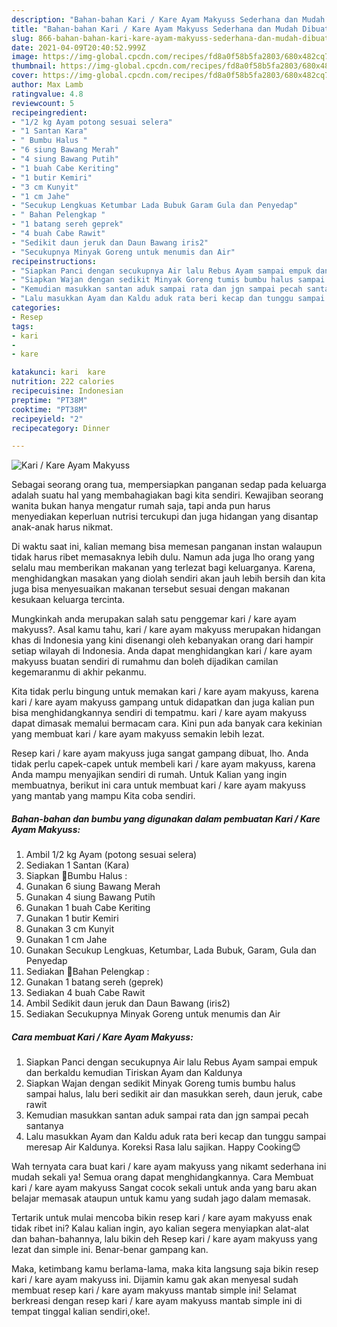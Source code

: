 ```yaml
---
description: "Bahan-bahan Kari / Kare Ayam Makyuss Sederhana dan Mudah Dibuat"
title: "Bahan-bahan Kari / Kare Ayam Makyuss Sederhana dan Mudah Dibuat"
slug: 866-bahan-bahan-kari-kare-ayam-makyuss-sederhana-dan-mudah-dibuat
date: 2021-04-09T20:40:52.999Z
image: https://img-global.cpcdn.com/recipes/fd8a0f58b5fa2803/680x482cq70/kari-kare-ayam-makyuss-foto-resep-utama.jpg
thumbnail: https://img-global.cpcdn.com/recipes/fd8a0f58b5fa2803/680x482cq70/kari-kare-ayam-makyuss-foto-resep-utama.jpg
cover: https://img-global.cpcdn.com/recipes/fd8a0f58b5fa2803/680x482cq70/kari-kare-ayam-makyuss-foto-resep-utama.jpg
author: Max Lamb
ratingvalue: 4.8
reviewcount: 5
recipeingredient:
- "1/2 kg Ayam potong sesuai selera"
- "1 Santan Kara"
- " Bumbu Halus "
- "6 siung Bawang Merah"
- "4 siung Bawang Putih"
- "1 buah Cabe Keriting"
- "1 butir Kemiri"
- "3 cm Kunyit"
- "1 cm Jahe"
- "Secukup Lengkuas Ketumbar Lada Bubuk Garam Gula dan Penyedap"
- " Bahan Pelengkap "
- "1 batang sereh geprek"
- "4 buah Cabe Rawit"
- "Sedikit daun jeruk dan Daun Bawang iris2"
- "Secukupnya Minyak Goreng untuk menumis dan Air"
recipeinstructions:
- "Siapkan Panci dengan secukupnya Air lalu Rebus Ayam sampai empuk dan berkaldu kemudian Tiriskan Ayam dan Kaldunya"
- "Siapkan Wajan dengan sedikit Minyak Goreng tumis bumbu halus sampai halus, lalu beri sedikit air dan masukkan sereh, daun jeruk, cabe rawit"
- "Kemudian masukkan santan aduk sampai rata dan jgn sampai pecah santanya"
- "Lalu masukkan Ayam dan Kaldu aduk rata beri kecap dan tunggu sampai meresap Air Kaldunya. Koreksi Rasa lalu sajikan. Happy Cooking😊"
categories:
- Resep
tags:
- kari
- 
- kare

katakunci: kari  kare 
nutrition: 222 calories
recipecuisine: Indonesian
preptime: "PT38M"
cooktime: "PT38M"
recipeyield: "2"
recipecategory: Dinner

---
```



![Kari / Kare Ayam Makyuss](https://img-global.cpcdn.com/recipes/fd8a0f58b5fa2803/680x482cq70/kari-kare-ayam-makyuss-foto-resep-utama.jpg)

Sebagai seorang orang tua, mempersiapkan panganan sedap pada keluarga adalah suatu hal yang membahagiakan bagi kita sendiri. Kewajiban seorang  wanita bukan hanya mengatur rumah saja, tapi anda pun harus menyediakan keperluan nutrisi tercukupi dan juga hidangan yang disantap anak-anak harus nikmat.

Di waktu  saat ini, kalian memang bisa memesan panganan instan walaupun tidak harus ribet memasaknya lebih dulu. Namun ada juga lho orang yang selalu mau memberikan makanan yang terlezat bagi keluarganya. Karena, menghidangkan masakan yang diolah sendiri akan jauh lebih bersih dan kita juga bisa menyesuaikan makanan tersebut sesuai dengan makanan kesukaan keluarga tercinta. 



Mungkinkah anda merupakan salah satu penggemar kari / kare ayam makyuss?. Asal kamu tahu, kari / kare ayam makyuss merupakan hidangan khas di Indonesia yang kini disenangi oleh kebanyakan orang dari hampir setiap wilayah di Indonesia. Anda dapat menghidangkan kari / kare ayam makyuss buatan sendiri di rumahmu dan boleh dijadikan camilan kegemaranmu di akhir pekanmu.

Kita tidak perlu bingung untuk memakan kari / kare ayam makyuss, karena kari / kare ayam makyuss gampang untuk didapatkan dan juga kalian pun bisa menghidangkannya sendiri di tempatmu. kari / kare ayam makyuss dapat dimasak memalui bermacam cara. Kini pun ada banyak cara kekinian yang membuat kari / kare ayam makyuss semakin lebih lezat.

Resep kari / kare ayam makyuss juga sangat gampang dibuat, lho. Anda tidak perlu capek-capek untuk membeli kari / kare ayam makyuss, karena Anda mampu menyajikan sendiri di rumah. Untuk Kalian yang ingin membuatnya, berikut ini cara untuk membuat kari / kare ayam makyuss yang mantab yang mampu Kita coba sendiri.

<!--inarticleads1-->

##### Bahan-bahan dan bumbu yang digunakan dalam pembuatan Kari / Kare Ayam Makyuss:

1. Ambil 1/2 kg Ayam (potong sesuai selera)
1. Sediakan 1 Santan (Kara)
1. Siapkan  💞Bumbu Halus :
1. Gunakan 6 siung Bawang Merah
1. Gunakan 4 siung Bawang Putih
1. Gunakan 1 buah Cabe Keriting
1. Gunakan 1 butir Kemiri
1. Gunakan 3 cm Kunyit
1. Gunakan 1 cm Jahe
1. Gunakan Secukup Lengkuas, Ketumbar, Lada Bubuk, Garam, Gula dan Penyedap
1. Sediakan  💞Bahan Pelengkap :
1. Gunakan 1 batang sereh (geprek)
1. Sediakan 4 buah Cabe Rawit
1. Ambil Sedikit daun jeruk dan Daun Bawang (iris2)
1. Sediakan Secukupnya Minyak Goreng untuk menumis dan Air




<!--inarticleads2-->

##### Cara membuat Kari / Kare Ayam Makyuss:

1. Siapkan Panci dengan secukupnya Air lalu Rebus Ayam sampai empuk dan berkaldu kemudian Tiriskan Ayam dan Kaldunya
1. Siapkan Wajan dengan sedikit Minyak Goreng tumis bumbu halus sampai halus, lalu beri sedikit air dan masukkan sereh, daun jeruk, cabe rawit
1. Kemudian masukkan santan aduk sampai rata dan jgn sampai pecah santanya
1. Lalu masukkan Ayam dan Kaldu aduk rata beri kecap dan tunggu sampai meresap Air Kaldunya. Koreksi Rasa lalu sajikan. Happy Cooking😊




Wah ternyata cara buat kari / kare ayam makyuss yang nikamt sederhana ini mudah sekali ya! Semua orang dapat menghidangkannya. Cara Membuat kari / kare ayam makyuss Sangat cocok sekali untuk anda yang baru akan belajar memasak ataupun untuk kamu yang sudah jago dalam memasak.

Tertarik untuk mulai mencoba bikin resep kari / kare ayam makyuss enak tidak ribet ini? Kalau kalian ingin, ayo kalian segera menyiapkan alat-alat dan bahan-bahannya, lalu bikin deh Resep kari / kare ayam makyuss yang lezat dan simple ini. Benar-benar gampang kan. 

Maka, ketimbang kamu berlama-lama, maka kita langsung saja bikin resep kari / kare ayam makyuss ini. Dijamin kamu gak akan menyesal sudah membuat resep kari / kare ayam makyuss mantab simple ini! Selamat berkreasi dengan resep kari / kare ayam makyuss mantab simple ini di tempat tinggal kalian sendiri,oke!.

